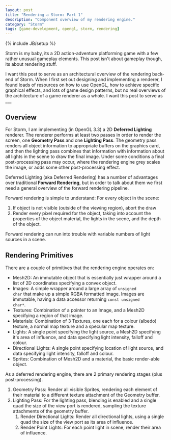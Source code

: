 ```yaml
---
layout: post
title: "Rendering a Storm: Part 1"
description: "Component overview of my rendering engine."
category: "Storm"
tags: [game-development, opengl, storm, rendering]
---
```

{% include JB/setup %}

Storm is my baby, its a 2D action-adventure platforming game with a few rather unusual gameplay elements. This post isn't about gameplay though, its about rendering stuff. 

I want this post to serve as an architectural overview of the rendering back-end of Storm. When I first set out designing and implementing a renderer, I found loads of resources on how to use OpenGL, how to achieve specific graphical effects, and lots of game design patterns, but no real overviews of the architecture of a game renderer as a whole. I want this post to serve as ___<!--more-->

## Overview

For Storm, I am implementing (in OpenGL 3.3) a 2D **Deferred Lighting** renderer. The renderer performs at least two passes in order to render the screen, one **Geometry Pass** and one **Lighting Pass**. The geometry pass renders all object information to appropriate buffers on the graphics card, and then the lighting pass combines that information with information about all lights in the scene to draw the final image. Under some conditions a final post-processing pass may occur, where the rendering engine grey scales the image, or adds some other post-processing effect.

Deferred Lighting (aka Deferred Rendering) has a number of advantages over traditional **Forward Rendering**, but in order to talk about them we first need a general overview of the forward rendering pipeline. 

Forward rendering is simple to understand: For every object in the scene:

 1. If object is not visible (outside of the viewing region), abort the draw
 2. Render every pixel required for the object, taking into account the properties of the object material, the lights in the scene, and the depth of the object.

Forward rendering can run into trouble with variable numbers of light sources in a scene. 



## Rendering Primitives

There are a couple of primitives that the rendering engine operates on:

 * Mesh2D: An immutable object that is essentially just wrapper around a list of 2D coordinates specifying a convex object.
 * Images: A simple wrapper around a large array of <code>unsigned char</code> that make up a simple RGBA formatted image. Images are immutable, having a data accessor returning <code>const unsigned char*</code>.
 * Textures: Combination of a pointer to an Image, and a Mesh2D specifying a region of that image.
 * Materials: Combination of 3 Textures, one each for a colour (albedo) texture, a normal map texture and a specular map texture.
 * Lights: A single point specifying the light source, a Mesh2D specifying it's area of influence, and data specifying light intensity, falloff and colour.
 * Directional Lights: A single point specifying location of light source, and data specifying light intensity, falloff and colour.
 * Sprites: Combination of Mesh2D and a material, the basic render-able object.

As a deferred rendering engine, there are 2 primary rendering stages (plus post-processing).

 1. Geometry Pass: Render all visible Sprites, rendering each element of their material to a different texture attachment of the Geometry buffer.
 2. Lighting Pass: For the lighting pass, blending is enabled and a single quad the size of the view port is rendered, sampling the texture attachments of the geometry buffer.
    1. Render Directional Lights: Render all directional lights, using a single quad the size of the view port as its area of influence.
    2. Render Point Lights: For each point light in scene, render their area of influence.

